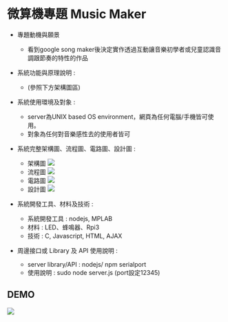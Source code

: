 # 微算機專題 Music Maker

- 專題動機與願景
    - 看到google song maker後決定實作透過互動讓音樂初學者或兒童認識音調跟節奏的特性的作品
- 系統功能與原理說明 : 
    - (參照下方架構圖區)
- 系統使用環境及對象 : 
    - server為UNIX based OS environment，網頁為任何電腦/手機皆可使用。
    - 對象為任何對音樂感性去的使用者皆可
- 系統完整架構圖、流程圖、電路圖、設計圖 : 
    - 架構圖
    ![](https://i.imgur.com/fyTRGem.png)
    - 流程圖
    ![](https://i.imgur.com/fS58bVA.png)
    - 電路圖
    ![](https://i.imgur.com/yofXbip.png)
    - 設計圖
    ![](https://i.imgur.com/m3ftSUv.jpg)

- 系統開發工具、材料及技術 :
    - 系統開發工具 : nodejs, MPLAB
    - 材料 : LED、蜂鳴器、Rpi3
    - 技術 : C, Javascript, HTML, AJAX
- 周邊接口或 Library 及 API 使用說明 : 
    - server library/API : nodejs/ npm serialport
    - 使用說明 : sudo node server.js (port設定12345)

## DEMO

[![](http://img.youtube.com/vi/JIX0cNqM830/0.jpg)](http://www.youtube.com/watch?v=JIX0cNqM830 "")
